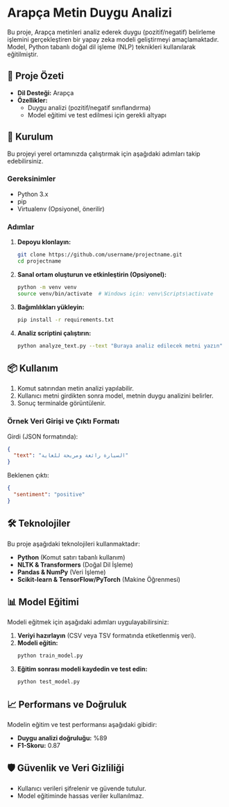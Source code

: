 # Arapça Metin Duygu Analizi

Bu proje, Arapça metinleri analiz ederek duygu (pozitif/negatif) belirleme işlemini gerçekleştiren bir yapay zeka modeli geliştirmeyi amaçlamaktadır. Model, Python tabanlı doğal dil işleme (NLP) teknikleri kullanılarak eğitilmiştir.

## 📌 Proje Özeti
- **Dil Desteği:** Arapça
- **Özellikler:**
  - Duygu analizi (pozitif/negatif sınıflandırma)
  - Model eğitimi ve test edilmesi için gerekli altyapı

## 🚀 Kurulum
Bu projeyi yerel ortamınızda çalıştırmak için aşağıdaki adımları takip edebilirsiniz.

### Gereksinimler
- Python 3.x
- pip
- Virtualenv (Opsiyonel, önerilir)

### Adımlar
1. **Depoyu klonlayın:**
   ```bash
   git clone https://github.com/username/projectname.git
   cd projectname
   ```
2. **Sanal ortam oluşturun ve etkinleştirin (Opsiyonel):**
   ```bash
   python -m venv venv
   source venv/bin/activate  # Windows için: venv\Scripts\activate
   ```
3. **Bağımlılıkları yükleyin:**
   ```bash
   pip install -r requirements.txt
   ```
4. **Analiz scriptini çalıştırın:**
   ```bash
   python analyze_text.py --text "Buraya analiz edilecek metni yazın"
   ```

## 📦 Kullanım
1. Komut satırından metin analizi yapılabilir.
2. Kullanıcı metni girdikten sonra model, metnin duygu analizini belirler.
3. Sonuç terminalde görüntülenir.

### Örnek Veri Girişi ve Çıktı Formatı
Girdi (JSON formatında):
```json
{
  "text": "السيارة رائعة ومريحة للغاية"
}
```

Beklenen çıktı:
```json
{
  "sentiment": "positive"
}
```

## 🛠 Teknolojiler
Bu proje aşağıdaki teknolojileri kullanmaktadır:
- **Python** (Komut satırı tabanlı kullanım)
- **NLTK & Transformers** (Doğal Dil İşleme)
- **Pandas & NumPy** (Veri İşleme)
- **Scikit-learn & TensorFlow/PyTorch** (Makine Öğrenmesi)

## 📊 Model Eğitimi
Modeli eğitmek için aşağıdaki adımları uygulayabilirsiniz:

1. **Veriyi hazırlayın** (CSV veya TSV formatında etiketlenmiş veri).
2. **Modeli eğitin:**
   ```bash
   python train_model.py
   ```
3. **Eğitim sonrası modeli kaydedin ve test edin:**
   ```bash
   python test_model.py
   ```

## 📈 Performans ve Doğruluk
Modelin eğitim ve test performansı aşağıdaki gibidir:
- **Duygu analizi doğruluğu:** %89
- **F1-Skoru:** 0.87

## 🛡️ Güvenlik ve Veri Gizliliği
- Kullanıcı verileri şifrelenir ve güvende tutulur.
- Model eğitiminde hassas veriler kullanılmaz.
